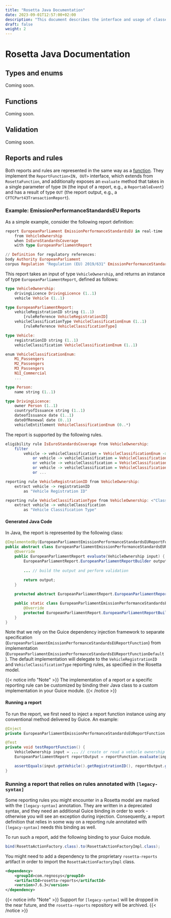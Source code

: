 ```yaml
---
title: "Rosetta Java Documentation"
date: 2023-09-01T12:57:00+02:00
description: "This document describes the interface and usage of classes that are generated from a Rosetta model using the Java code generator."
draft: false
weight: 2
---
```


# Rosetta Java Documentation

## Types and enums

Coming soon.

## Functions

Coming soon.

## Validation

Coming soon.

## Reports and rules

Both reports and rules are represented in the same way as a [function](#functions). They implement the `ReportFunction<IN, OUT>` interface, which extends from `RosettaFunction`, and additionally exposes an `evaluate` method that takes in a single parameter of type `IN` (the input of a report, e.g., a `ReportableEvent`) and has a result of type `OUT` (the report output, e.g., a `CFTCPart43TransactionReport`).

### Example: EmissionPerformanceStandardsEU Reports

As a simple example, consider the following report definition:
``` Haskell
report EuropeanParliament EmissionPerformanceStandardsEU in real-time
    from VehicleOwnership
    when IsEuroStandardsCoverage
    with type EuropeanParliamentReport

// Definition for regulatory references:
body Authority EuropeanParliament
corpus Regulation "Regulation (EU) 2019/631" EmissionPerformanceStandardsEU
```
This report takes an input of type `VehicleOwnership`, and returns an instance of type `EuropeanParliamentReport`, defined as follows:
``` Haskell
type VehicleOwnership:
    drivingLicence DrivingLicence (1..1)
    vehicle Vehicle (1..1)

type EuropeanParliamentReport:
    vehicleRegistrationID string (1..1)
        [ruleReference VehicleRegistrationID]
    vehicleClassificationType VehicleClassificationEnum (1..1)
        [ruleReference VehicleClassificationType]

type Vehicle:
    registrationID string (1..1)
    vehicleClassification VehicleClassificationEnum (1..1)

enum VehicleClassificationEnum:
    M1_Passengers
    M2_Passengers
    M3_Passengers
    N1I_Commercial
    ...

type Person:
    name string (1..1)

type DrivingLicence:
    owner Person (1..1)
    countryofIssuance string (1..1)
    dateofIssuance date (1..1)
    dateOfRenewal date (0..1)
    vehicleEntitlement VehicleClassificationEnum (0..*)
```

The report is supported by the following rules.

``` Haskell
eligibility rule IsEuroStandardsCoverage from VehicleOwnership:
    filter
        vehicle -> vehicleClassification = VehicleClassificationEnum -> M1_Passengers
            or vehicle -> vehicleClassification = VehicleClassificationEnum -> M2_Passengers
            or vehicle -> vehicleClassification = VehicleClassificationEnum -> M3_Passengers
            or vehicle -> vehicleClassification = VehicleClassificationEnum -> N1I_Commercial
            or ...

reporting rule VehicleRegistrationID from VehicleOwnership:
    extract vehicle -> registrationID
        as "Vehicle Registration ID"

reporting rule VehicleClassificationType from VehicleOwnership: <"Classification type of the vehicle">
    extract vehicle -> vehicleClassification
        as "Vehicle Classification Type"
```

#### Generated Java Code

In Java, the report is represented by the following class:
``` Java
@ImplementedBy(EuropeanParliamentEmissionPerformanceStandardsEUReportFunction.EuropeanParliamentEmissionPerformanceStandardsEUReportFunctionDefault.class)
public abstract class EuropeanParliamentEmissionPerformanceStandardsEUReportFunction implements ReportFunction<VehicleOwnership, EuropeanParliamentReport> {
    @Override
    public EuropeanParliamentReport evaluate(VehicleOwnership input) {
        EuropeanParliamentReport.EuropeanParliamentReportBuilder outputBuilder = doEvaluate(input);
        
        ... // build the output and perform validation
        
        return output;
    }

    protected abstract EuropeanParliamentReport.EuropeanParliamentReportBuilder doEvaluate(VehicleOwnership input);

    public static class EuropeanParliamentEmissionPerformanceStandardsEUReportFunctionDefault extends EuropeanParliamentEmissionPerformanceStandardsEUReportFunction {
        @Override
        protected EuropeanParliamentReport.EuropeanParliamentReportBuilder doEvaluate(VehicleOwnership input) { ... }
    }
}
```
Note that we rely on the Guice dependency injection framework to separate specification (`EuropeanParliamentEmissionPerformanceStandardsEUReportFunction`) from implementation (`EuropeanParliamentEmissionPerformanceStandardsEUReportFunctionDefault`). The default implementation will delegate to the `VehicleRegistrationID` and `VehicleClassificationType` reporting rules, as specified in the Rosetta model. 

{{< notice info "Note" >}}
The implementation of a report or a specific reporting rule can be customized by binding their Java class to a custom implementation in your Guice module.
{{< /notice >}}

#### Running a report

To run the report, we first need to inject a report function instance using any conventional method delivered by Guice. An example:
``` Java
@Inject
private EuropeanParliamentEmissionPerformanceStandardsEUReportFunction reportFunction;

@Test
private void testReportFunction() {
    VehicleOwnership input = ... // create or read a vehicle ownership instance
    EuropeanParliamentReport reportOutput = reportFunction.evaluate(input);

    assertEquals(input.getVehicle().getRegistrationID(), reportOutput.getVehicleRegistrationID());
}
```

### Running a report that relies on rules annotated with `[legacy-syntax]`

Some reporting rules you might encounter in a Rosetta model are marked with the `[legacy-syntax]` annotation. They are written in a deprecated syntax, and they need an additional Guice binding in order to work - otherwise you will see an exception during injection. Consequently, a report definition that relies in some way on a reporting rule annotated with `[legacy-syntax]` needs this binding as well.

To run such a report, add the following binding to your Guice module.
``` Java
bind(RosettaActionFactory.class).to(RosettaActionFactoryImpl.class);
```
You might need to add a dependency to the proprietary `rosetta-reports` artifact in order to import the `RosettaActionFactoryImpl` class.
``` xml
<dependency>
    <groupId>com.regnosys</groupId>
    <artifactId>rosetta-reports</artifactId>
    <version>7.6.3</version>
</dependency>
```

{{< notice info "Note" >}}
Support for `[legacy-syntax]` will be dropped in the near future, and the `rosetta-reports` repository will be archived.
{{< /notice >}}
